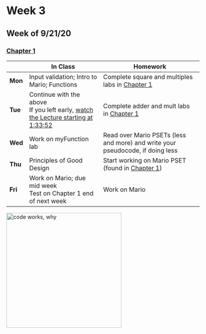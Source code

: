 <meta http-equiv="refresh" content="300"/>

# Week 3

## Week of 9/21/20 

### [Chapter 1](/ap/curriculum/1)

  |       |In Class               |Homework   |
  |-------|---------              |---------  |
  |**Mon**|Input validation; Intro to Mario; Functions |Complete square and multiples labs in [Chapter 1](/ap/curriculum/1)|
  |**Tue**|Continue with the above<br>If you left early, [watch the Lecture starting at 1:33:52](https://www.youtube.com/watch?v=e9Eds2Rc_x8&t=5632s) |Complete adder and mult labs in [Chapter 1](/ap/curriculum/1) |
  |**Wed**|Work on myFunction lab |Read over Mario PSETs (less and more) and write your pseudocode, if doing less |
  |**Thu**|Principles of Good Design |Start working on Mario PSET (found in [Chapter 1](/ap/curriculum/1)) |
  |**Fri**|Work on Mario; due mid week<br>Test on Chapter 1 end of next week |Work on Mario |

<img src="https://pbs.twimg.com/media/DKAT7rLVoAAaqdV.jpg" alt="code works, why" height="300">